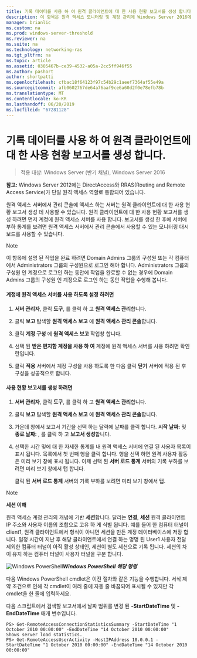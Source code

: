 ```yaml
---
title: 기록 데이터를 사용 하 여 원격 클라이언트에 대 한 사용 현황 보고서를 생성 합니다.
description: 이 항목은 원격 액세스 모니터링 및 계정 관리에 Windows Server 2016에 대 한 가이드의 일부입니다.
manager: brianlic
ms.custom: na
ms.prod: windows-server-threshold
ms.reviewer: na
ms.suite: na
ms.technology: networking-ras
ms.tgt_pltfrm: na
ms.topic: article
ms.assetid: 0305467b-ce39-4532-a05a-2cc5ff946f55
ms.author: pashort
author: shortpatti
ms.openlocfilehash: cfbac18f64123f97c54b29c1aeef7364af55e49a
ms.sourcegitcommit: afb0602767de64a76aaf9ce6a60d2f0e78efb78b
ms.translationtype: MT
ms.contentlocale: ko-KR
ms.lasthandoff: 06/20/2019
ms.locfileid: "67281128"
---
```

# <a name="generate-a-usage-report-for-remote-clients-using-historical-data"></a>기록 데이터를 사용 하 여 원격 클라이언트에 대 한 사용 현황 보고서를 생성 합니다.

>적용 대상: Windows Server (반기 채널), Windows Server 2016

**참고:** Windows Server 2012에는 DirectAccess와 RRAS(Routing and Remote Access Service)가 단일 원격 액세스 역할로 통합되어 있습니다.  
  
원격 액세스 서버에서 관리 콘솔에 액세스 하는 서버는 원격 클라이언트에 대 한 사용 현황 보고서 생성 데 사용할 수 있습니다. 원격 클라이언트에 대 한 사용 현황 보고서를 생성 하려면 먼저 계정에 원격 액세스 서버를 사용 합니다. 보고서를 생성 한 후에 서버에 부하 통계를 보려면 원격 액세스 서버에서 관리 콘솔에서 사용할 수 있는 모니터링 대시보드를 사용할 수 있습니다.  
  
> [!NOTE]  
> 이 항목에 설명 된 작업을 완료 하려면 Domain Admins 그룹의 구성원 또는 각 컴퓨터에서 Administrators 그룹의 구성원으로 로그인 해야 합니다. Administrators 그룹의 구성원 인 계정으로 로그인 하는 동안에 작업을 완료할 수 없는 경우에 Domain Admins 그룹의 구성원 인 계정으로 로그인 하는 동안 작업을 수행해 봅니다.  
  
#### <a name="to-enable-accounting-on-the-remote-access-server"></a>계정에 원격 액세스 서버를 사용 하도록 설정 하려면  
  
1.  **서버 관리자**, 클릭 **도구**, 를 클릭 하 고 **원격 액세스 관리**합니다.  
  
2.  클릭 **보고** 탐색할 **원격 액세스 보고** 에 **원격 액세스 관리 콘솔**합니다.  
  
3.  클릭 **계정 구성** 에 **원격 액세스 보고** 작업창 합니다.  
  
4.  선택 된 **받은 편지함 계정을 사용 하 여** 계정에 원격 액세스 서버를 사용 하려면 확인란입니다.  
  
5.  클릭 **적용** 서버에서 계정 구성을 사용 하도록 한 다음 클릭 **닫기** 서버에 적용 된 후 구성을 성공적으로 합니다.  
  
#### <a name="to-generate-the-usage-report"></a>사용 현황 보고서를 생성 하려면  
  
1.  **서버 관리자**, 클릭 **도구**, 를 클릭 하 고 **원격 액세스 관리**합니다.  
  
2.  클릭 **보고** 탐색할 **원격 액세스 보고** 에 **원격 액세스 관리 콘솔**합니다.  
  
3.  가운데 창에서 보고서 기간을 선택 하는 달력에 날짜를 클릭 합니다. **시작 날짜:** 및 **종료 날짜:** , 를 클릭 하 고 **보고서 생성**합니다.  
  
4.  선택한 시간 및에 대 한 자세한 통계를 내 원격 액세스 서버에 연결 된 사용자 목록이 표시 됩니다. 목록에서 첫 번째 행을 클릭 합니다. 행을 선택 하면 원격 사용자 활동은 미리 보기 창에 표시 됩니다. 이제 선택 된 **서버 로드 통계** 서버의 기록 부하를 보려면 미리 보기 창에서 탭 합니다.  
  
    클릭 된 **서버 로드 통계** 서버의 기록 부하를 보려면 미리 보기 창에서 탭.  
  
> [!NOTE]  
> **세션 이해**  
>   
> 원격 액세스 계정 관리의 개념에 기반 **세션**합니다. 달리는 **연결**,  **세션** 원격 클라이언트 IP 주소와 사용자 이름의 조합으로 고유 하 게 식별 됩니다. 예를 들어 한 컴퓨터 터널이 client1, 원격 클라이언트에서 형식이 아니면 세션을 만든 계정 데이터베이스에 저장 합니다. 일정 시간이 지난 후 해당 클라이언트에서 연결 하는 명명 된 User1 사용자 전달 제외한 컴퓨터 터널이 아직 활성 상태인, 세션이 별도 세션으로 기록 됩니다. 세션의 차이 유지 하는 컴퓨터 터널이 사용자 터널을 구분 합니다.  
  
![Windows PowerShell](../../../media/Generate-a-usage-report-for-remote-clients-using-historical-data/PowerShellLogoSmall.gif)***<em>Windows PowerShell 해당 명령</em>***  
  
다음 Windows PowerShell cmdlet은 이전 절차와 같은 기능을 수행합니다. 서식 제약 조건으로 인해 각 cmdlet이 여러 줄에 자동 줄 바꿈되어 표시될 수 있지만 각 cmdlet을 한 줄에 입력하세요.  
  
다음 스크립트에서 검색할 보고서에서 날짜 범위를 변경 된 **-StartDateTime** 및 **-EndDateTime** 매개 변수입니다.  
  
```  
PS> Get-RemoteAccessConnectionStatisticsSummary -StartDateTime "1 October 2010 00:00:00" -EndDateTime "14 October 2010 00:00:00"  
Shows server load statistics.  
PS> Get-RemoteAccessUserActivity -HostIPAddress 10.0.0.1 -StartDateTime "1 October 2010 00:00:00" -EndDateTime "14 October 2010 00:00:00"  
```  
  


